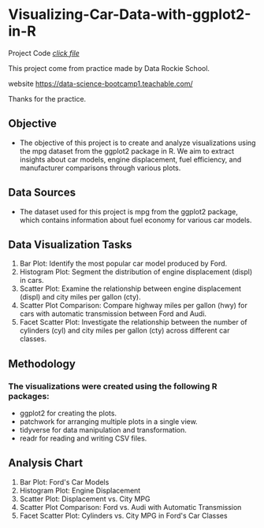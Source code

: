 
# Visualizing-Car-Data-with-ggplot2-in-R

Project Code [_click file_](https://github.com/tamakuku/data-science-bootcamp9/blob/main/Portfolio-Project/R-Data-Transformation/Analyzing-Flight-Data-Using-R/Analyzing-Flight-Data.R)

This project come from practice made by Data Rockie School.

website https://data-science-bootcamp1.teachable.com/

Thanks for the practice.

## Objective
- The objective of this project is to create and analyze visualizations using the mpg dataset from the ggplot2 package in R. We aim to extract insights about car models, engine displacement, fuel efficiency, and manufacturer comparisons through various plots.

## Data Sources
- The dataset used for this project is mpg from the ggplot2 package, which contains information about fuel economy for various car models.

## Data Visualization Tasks
1. Bar Plot: Identify the most popular car model produced by Ford.
2. Histogram Plot: Segment the distribution of engine displacement (displ) in cars.
3. Scatter Plot: Examine the relationship between engine displacement (displ) and city miles per gallon (cty).
4. Scatter Plot Comparison: Compare highway miles per gallon (hwy) for cars with automatic transmission between Ford and Audi.
5. Facet Scatter Plot: Investigate the relationship between the number of cylinders (cyl) and city miles per gallon (cty) across different car classes.

## Methodology
### The visualizations were created using the following R packages:
- ggplot2 for creating the plots.
- patchwork for arranging multiple plots in a single view.
- tidyverse for data manipulation and transformation.
- readr for reading and writing CSV files.

## Analysis Chart
1. Bar Plot: Ford's Car Models
2. Histogram Plot: Engine Displacement
3. Scatter Plot: Displacement vs. City MPG
4. Scatter Plot Comparison: Ford vs. Audi with Automatic Transmission
5. Facet Scatter Plot: Cylinders vs. City MPG in Ford's Car Classes
